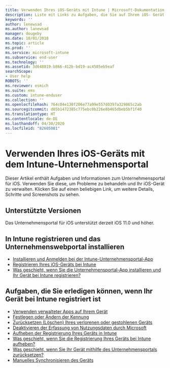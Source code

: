 ```yaml
---
title: Verwenden Ihres iOS-Geräts mit Intune | Microsoft-Dokumentation
description: Liste mit Links zu Aufgaben, die Sie auf Ihrem iOS- Gerät ausführen können, wenn das Gerät bei Intune registriert ist.
keywords: ''
author: lenewsad
ms.author: lanewsad
manager: dougeby
ms.date: 10/01/2018
ms.topic: article
ms.prod: ''
ms.service: microsoft-intune
ms.subservice: end-user
ms.technology: ''
ms.assetid: 3d648819-b866-412b-bd19-ac4505eb5eaf
searchScope:
- User help
ROBOTS: ''
ms.reviewer: esmich
ms.suite: ems
ms.custom: intune-enduser
ms.collection: ''
ms.openlocfilehash: 764c04e130f206e77a99e557d0397a329865c2ab
ms.sourcegitcommit: d05b1472385c775ebc0b226e8b465dbeb5bf1f40
ms.translationtype: HT
ms.contentlocale: de-DE
ms.lasthandoff: 04/30/2020
ms.locfileid: "82605081"
---
```

# <a name="using-your-ios-device-with-intune-company-portal"></a>Verwenden Ihres iOS-Geräts mit dem Intune-Unternehmensportal
Dieser Artikel enthält Aufgaben und Informationen zum Unternehmensportal für iOS. Verwenden Sie diese, um Probleme zu behandeln und Ihr iOS-Gerät zu verwalten. Klicken Sie auf einen beliebigen Link, um weitere Details, Schritte und Screenshots zu sehen.

## <a name="supported-versions"></a>Unterstützte Versionen

Das Unternehmensportal für iOS unterstützt derzeit iOS 11.0 und höher.  


## <a name="enrolling-into-intune-and-installing-the-company-portal"></a>In Intune registrieren und das Unternehmenswebportal installieren

- [Installieren und Anmelden bei der Intune-Unternehmensportal-App](install-and-sign-in-to-the-intune-company-portal-app-ios.md)
- [Registrieren Ihres iOS-Geräts bei Intune](enroll-your-device-in-intune-ios.md)
- [Was geschieht, wenn Sie die Unternehmensportal-App installieren und Ihr Gerät bei Intune registrieren?](what-happens-if-you-install-the-Company-Portal-app-and-enroll-your-device-in-intune-ios.md)  

## <a name="things-you-can-do-when-your-device-is-enrolled-in-intune"></a>Aufgaben, die Sie erledigen können, wenn Ihr Gerät bei Intune registriert ist

- [Verwenden verwalteter Apps auf Ihrem Gerät](use-managed-apps-on-your-device-ios.md)
- [Festlegen oder Ändern der Kennung](set-or-change-your-passcode-ios.md)
  <!--- [Reset (erase) your lost or stolen device](reset-erase-your-lost-or-stolen-device-ios.md) -->
- [Zurücksetzen (Löschen) Ihres verlorenen oder gestohlenen Geräts](reset-erase-your-device-cpwebsite.md)
- [Deaktivieren der Erfassung von Nutzungsdaten durch Microsoft](turn-off-microsoft-usage-data-collection-ios.md)
- [Aufheben der Registrierung Ihres Geräts in Intune](unenroll-your-device-from-intune-ios.md)
- [Was geschieht, wenn Sie die Registrierung Ihres Geräts bei Intune aufheben?](what-happens-if-you-unenroll-your-device-from-intune-ios.md)
- [Was geschieht, wenn Sie Ihr Gerät mithilfe des Unternehmensportals zurücksetzen?](effects-of-device-reset-company-portal-ios.md)
- [Manuelles Synchronisieren des Geräts](sync-your-device-manually-ios.md)
